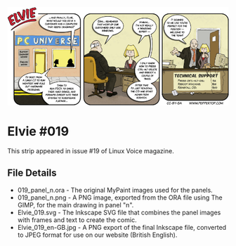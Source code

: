 ![Elvie comic strip #019](Elvie_019_en-GB.jpg)

Elvie #019
==========
This strip appeared in issue #19 of Linux Voice magazine.


File Details
------------
* 019_panel_n.ora             - The original MyPaint images used for the panels.
* 019_panel_n.png             - A PNG image, exported from the ORA file using The GIMP, for the main drawing in panel "n".
* Elvie_019.svg               - The Inkscape SVG file that combines the panel images with frames and text to create the comic.
* Elvie_019_en-GB.jpg         - A PNG export of the final Inkscape file, converted to JPEG format for use on our website (British English).

